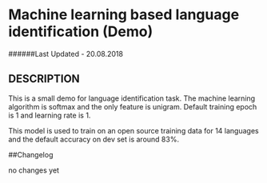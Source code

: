 Machine learning based language identification (Demo)
==================

######Last Updated - 20.08.2018

DESCRIPTION
-----------
This is a small demo for language identification task. The machine learning algorithm is softmax and the only feature is unigram. Default training epoch is 1 and learning rate is 1.

This model is used to train on an open source training data for 14 languages and the default accuracy on dev set is around 83%.
		

##Changelog

no changes yet

